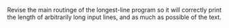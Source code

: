 Revise the main routinge of the longest-line program so it will correctly
print the length of arbitrarily long input lines, and as much as possible
of the text.